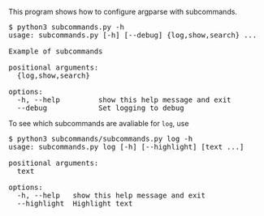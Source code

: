 This program shows how to configure argparse with subcommands.

<pre>
$ python3 subcommands.py -h
usage: subcommands.py [-h] [--debug] {log,show,search} ...

Example of subcommands

positional arguments:
  {log,show,search}

options:
  -h, --help         show this help message and exit
  --debug            Set logging to debug
</pre>

To see which subcommands are avaliable for `log`, use

<pre>
$ python3 subcommands/subcommands.py log -h
usage: subcommands.py log [-h] [--highlight] [text ...]

positional arguments:
  text

options:
  -h, --help   show this help message and exit
  --highlight  Highlight text
</pre>
